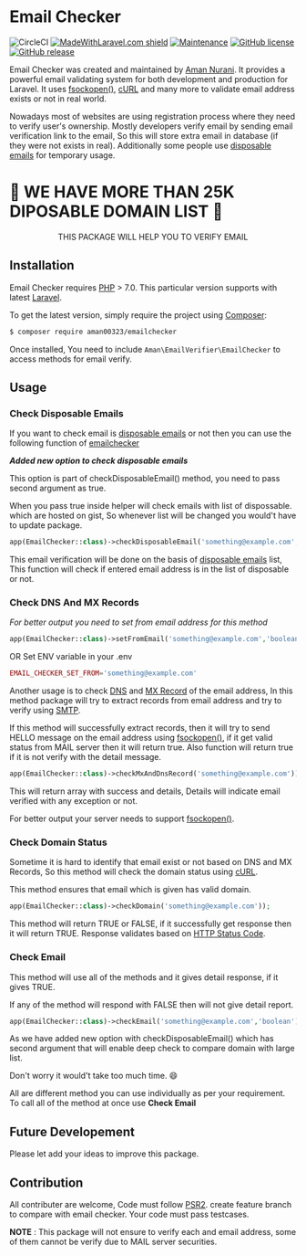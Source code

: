 # Email Checker

![CircleCI](https://img.shields.io/circleci/build/github/aman00323/email-checker) [![MadeWithLaravel.com shield](https://madewithlaravel.com/storage/repo-shields/1689-shield.svg)](https://madewithlaravel.com/p/email-checker/shield-link) [![Maintenance](https://img.shields.io/badge/Maintained%3F-yes-green.svg)](https://GitHub.com/aman00323/StrapDown.js/graphs/commit-activity) [![GitHub license](https://img.shields.io/github/license/aman00323/email-checker)](https://github.com/aman00323/email-checker/blob/master/LICENSE) [![GitHub release](https://img.shields.io/github/v/tag/aman00323/email-checker)](https://github.com/aman00323/email-checker/releases)


Email Checker was created and maintained by [Aman Nurani](https://github.com/aman00323). It provides a powerful email validating system for both development and production for Laravel. It uses [fsockopen()](https://www.php.net/manual/en/function.fsockopen.php), [cURL](https://www.php.net/manual/en/book.curl.php) and many more to validate email address exists or not in real world.

Nowadays most of websites are using registration process where they need to verify user's ownership. Mostly developers verify email by sending email verification link to the email, So this will store extra email in database (if they were not exists in real). Additionally some people use [disposable emails](https://en.wikipedia.org/wiki/Disposable_email_address) for temporary usage.

# :tada: WE HAVE MORE THAN 25K DIPOSABLE DOMAIN LIST :tada:
<center> THIS PACKAGE WILL HELP YOU TO VERIFY EMAIL </center>

## Installation

Email Checker requires [PHP](https://php.net) > 7.0. This particular version supports with latest [Laravel](https://laravel.com/).

To get the latest version, simply require the project using [Composer](https://getcomposer.org):

```bash
$ composer require aman00323/emailchecker
```

Once installed, You need to include `Aman\EmailVerifier\EmailChecker` to access methods for email verify.

## Usage

### Check Disposable Emails

If you want to check email is [disposable emails](https://en.wikipedia.org/wiki/Disposable_email_address) or not then you can use the following function of [emailchecker](https://github.com/aman00323/email-verifier/)

***Added new option to check disposable emails***

This option is part of checkDisposableEmail() method, you need to pass second argument as true.

When you pass true inside helper will check emails with list of dispossable. which are hosted on gist, So whenever list will be changed you would't have to update package.

```php
app(EmailChecker::class)->checkDisposableEmail('something@example.com','boolean'));
```

This email verification will be done on the basis of [disposable emails](https://en.wikipedia.org/wiki/Disposable_email_address) list, This function will check if entered email address is in the list of disposable or not.

### Check DNS And MX Records

*For better output you need to set from email address for this method*

```php
app(EmailChecker::class)->setFromEmail('something@example.com','boolean'));
```

OR
Set ENV variable in your .env
```php
EMAIL_CHECKER_SET_FROM='something@example.com'
```

Another usage is to check [DNS](https://en.wikipedia.org/wiki/Domain_Name_System) and [MX Record](https://en.wikipedia.org/wiki/MX_record) of the email address, In this method package will try to extract records from email address and try to verify using [SMTP](https://en.wikipedia.org/wiki/Simple_Mail_Transfer_Protocol).

If this method will successfully extract records, then it will try to send HELLO message on the email address using [fsockopen()](https://www.php.net/manual/en/function.fsockopen.php), if it get valid status from MAIL server then it will return true. Also function will return true if it is not verify with the detail message.

```php
app(EmailChecker::class)->checkMxAndDnsRecord('something@example.com'));
```
This will return array with success and details, Details will indicate email verified with any exception or not.

For better output your server needs to support [fsockopen()](https://www.php.net/manual/en/function.fsockopen.php).

### Check Domain Status

Sometime it is hard to identify that email exist or not based on DNS and MX Records, So this method will check the domain status using [cURL](https://www.php.net/manual/en/book.curl.php).

This method ensures that email which is given has valid domain.

```php
app(EmailChecker::class)->checkDomain('something@example.com'));
```

This method will return TRUE or FALSE, if it successfully get response then it will return TRUE. Response validates based on [HTTP Status Code](https://en.wikipedia.org/wiki/List_of_HTTP_status_codes).

### Check Email

This method will use all of the methods and it gives detail response, if it gives TRUE.

If any of the method will respond with FALSE then will not give detail report.

```php
app(EmailChecker::class)->checkEmail('something@example.com','boolean'));
```

As we have added new option with checkDisposableEmail() which has second argument that will enable deep check to compare domain with large list.

Don't worry it would't take too much time. :smile:

All are different method you can use individually as per your requirement. To call all of the method at once use **Check Email**

## Future Developement

Please let add your ideas to improve this package.

## Contribution

All contributer are welcome, Code must follow [PSR2](https://www.php-fig.org/psr/psr-2/). create feature branch to compare with email checker. Your code must pass testcases.

**NOTE** : This package will not ensure to verify each and email address, some of them cannot be verify due to MAIL server securities.


